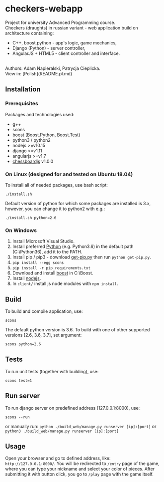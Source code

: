 # checkers-webapp
Project for university Advanced Programming course.<br>
Checkers (draughts) in russian variant - web application build on architecture containing:
- C++, boost.python - app's logic, game mechanics,
- Django (Python) - server controller,
- AngularJS + HTML5 - client controller and interface.
<br>
Authors: Adam Napieralski, Patrycja Cieplicka.<br>
View in: [Polish](README.pl.md)


## Installation

### Prerequisites
Packages and technologies used:
- g++
- scons
- boost (Boost.Python, Boost.Test)
- python3 / python2
- nodejs >=v10.15
- django >=v1.11
- angularjs >=v1.7
- [chessboardjs](https://chessboardjs.com/) v1.0.0

### On Linux (designed for and tested on Ubuntu 18.04)
To install all of needed packages, use bash script:
```
./install.sh
```
Default version of python for which some packages are installed is 3.x, however, you can change it to python2 with e.g.:
```
./install.sh python=2.6
```
### On Windows
1. Install Microsoft Visual Studio.
2. Install preferred [Python](https://www.python.org/download/releases/) (e.g. Python3.6) in the default path (C:\Python36\), add it to the PATH.
3. Install pip / pip3 - download [get-pip.py](https://bootstrap.pypa.io/get-pip.py) then run `python get-pip.py`.
4. `pip install --egg scons`
5. `pip install -r pip_requirements.txt`
6. Download and install [boost](http://www.boost.org) in C:\Boost\.
7. Install [nodejs](http://nodejs.org/download/).
8. In `client/` install js node modules with `npm install`.

## Build
To build and compile application, use:
```
scons
```
The default python version is 3.6. To build with one of other supported versions [2.6, 3.6, 3.7], set argument:
```
scons python=2.6
```
## Tests
To run unit tests (together with building), use:
```
scons test=1
```
## Run server
To run django server on predefined address (127.0.0.1:8000), use:
```
scons --run
```
or manually run: `python ./build_web/manage.py runserver [ip]:[port]` or `python3 ./build_web/manage.py runserver [ip]:[port]`
## Usage
Open your browser and go to defined address, like: `http://127.0.0.1:8000/`. You will be redirected to `/entry` page of the game, where you can type your nickname and select your color of pieces. After submitting it with button click, you go to `/play` page with the game itself.
